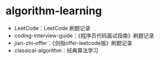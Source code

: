 # algorithm-learning

- LeetCode：LeetCode 刷题记录
- coding-interview-guide：《程序员代码面试指南》刷题记录
- jian-zhi-offer：《剑指offer-leetcode版》刷题记录
- classical-algorithm：经典算法学习